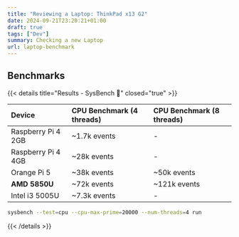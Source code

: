 ```yaml
---
title: "Reviewing a Laptop: ThinkPad x13 G2"
date: 2024-09-21T23:20:21+01:00
draft: true
tags: ["Dev"]
summary: Checking a new Laptop
url: laptop-benchmark
---
```


## Benchmarks

{{< details title="Results - SysBench 📌" closed="true" >}}

| Device | CPU Benchmark (4 threads) | CPU Benchmark (8 threads) |
| :-- | :-- | :-- |
| Raspberry Pi 4 2GB | ~1.7k events | - |
| Raspberry Pi 4 4GB | ~28k events | - |
| Orange Pi 5 | ~38k events | ~50k events |
| **AMD 5850U** | ~72k events | ~121k events |
| Intel i3 5005U | ~7.3k events | - |


```sh
sysbench --test=cpu --cpu-max-prime=20000 --num-threads=4 run
```

{{< /details >}}
